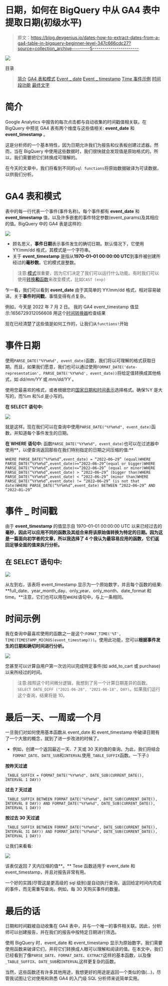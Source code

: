 # 日期，如何在 BigQuery 中从 GA4 表中提取日期(初级水平)

> 原文：<https://blog.devgenius.io/dates-how-to-extract-dates-from-a-ga4-table-in-bigquery-beginner-level-347c666cdc27?source=collection_archive---------5----------------------->

![](img/8d32bee9ba4cbde02e1ac4b78825bd1d.png)

目录

> [简介](#40ae)
> [GA4 表和模式](#c6ed)
> [Event _ date](#5644)
> [Event _ timestamp](#afa5)
> [Time 事件示例](#be18)
> [时间段功能](#fd51)
> [最终文字](#b919)

# **简介**

Google Analytics 中报告的每次点击都与自动收集的时间戳值相关联。在 BigQuery 中预览 GA4 表有两个维度与这些值相关: **event_date** 和 **event_timestamp** 。

这是分析师的一个基本特性，因为日期允许我们为报告和仪表板创建过滤器。然而，当在 BigQuery 中使用这些数据时，我们很快就会发现值是原始格式的。所以，我们需要把它们转换成可理解的。

在今天的文章中，我们将看到不同的`sql functions`将原始数据破译为可读数据，以供我们分析。

# **GA4 表和模式**

表中的每一行代表一个事件(事件名称)。每个事件都有 **event_date** 和 **event_timestamp** 值，以及许多嵌套的事件特定参数(event_params)及其相应的值。BigQuery 中的 GA4 表是这样的:

![](img/e9358c847e0349a1511e074ddd9956cd.png)

*   顾名思义，**事件日期**表示事件发生的确切日期。默认情况下，它使用 YY/mm/dd 格式，其模式是一个字符串。
*   关于 **event_timestamp** 是指从**1970–01–01 00:00:00 UTC**到事件被创建所经过的**毫秒数**。它的模式是整数。

> 注意:[模式](https://support.google.com/analytics/answer/7029846?hl=en)很重要，因为它们决定了我们可以运行什么功能。有时我们可以使用[转换**和**函数](https://cloud.google.com/bigquery/docs/reference/standard-sql/conversion_rules)来改变模式，比如`CAST (exp)`

乍一看，我们可以看到 **event_date** 由于其简单的 YY/mm/dd 格式，相对容易破译。关于**事件时间戳**，事情变得有点复杂。

例如，今天是 2022 年 7 月 2 日。
我的 GA4 event_timestamp 值显示:1656729312056608
用这个[时间转换器](https://www.epochconverter.com/)检查结果

现在已经清楚了这些值是如何工作的，让我们从`functions!`开始

# 事件日期

使用`PARSE_DATE("%Y%m%d", event_date)`函数，我们将以可理解的格式获取日期。而且，如果我们愿意，我们也可以通过使用`FORMAT_DATE('date-representation', PARSE_DATE('%Y%m%d', event_date))`将给定值转换成其他格式，如 *dd/mm/YY* 或 *mm/dd/YY* 。

使用您最喜欢的格式，或者根据您的[国家日期和时间表示](https://en.wikipedia.org/wiki/Date_format_by_country)选择格式。确保%Y 是大写的，而%m 和%d 是小写的。

**在 SELECT 语句中:**

![](img/a0e5eabd945baedd318dca3fad158542.png)

就是这样。现在我们可以在查询中使用`PARSE_DATE("%Y%m%d", event_date)`函数，并知道每个事件发生的日期。

**在 WHERE 语句中:** 函数`PARSE_DATE("%Y%m%d", event_date)`也可以在过滤器中使用**，以便查询返回那些在我们特别指定的日期之间压缩的值:**

```
WHERE PARSE_DATE(“%Y%m%d”,event_date) = “2022–06–29” (equal)WHERE PARSE_DATE(“%Y%m%d”,event_date)>=“2022–06–29”(equal or bigger)WHERE PARSE_DATE(“%Y%m%d”,event_date)<=“2022–06–29” (equal or minor)WHERE PARSE_DATE(“%Y%m%d”,event_date) > “2022–06–29” (bigger than)WHERE PARSE_DATE(“%Y%m%d”,event_date) < “2022–06–29” (minor than)WHERE PARSE_DATE(“%Y%m%d”,event_date) != “2022–06–29” (is not that date)WHERE PARSE_DATE(“%Y%m%d”,event_date) BETWEEN “2022–06–29” AND “2022–01–29”
```

# **事件 _ 时间戳**

由于 **event_timestamp** 的值显示自 1970–01–01 00:00:00 UTC 以来已经过去的**毫秒，因此可以应用不同的函数及其组合来将该原始值转换为特定的日期。因为这是一篇面向初学者的文章，所以我选择了 4 个我认为最容易应用的函数，它们返回足够全面的值来执行分析。**

## **在 SELECT 语句中:**

![](img/e3d7d4b26345d6b309ff22548c12196b.png)

从左到右，该表将 event_timestamp 显示为一个原始数字，并且每个函数的结果: **full_date、year_month_day、only_year、only_month、date_format 和 time。**注意，它们也可以用在`WHERE`语句中，与上一条相同。

# **时间示例**

我在查询中最喜欢使用的函数之一是这个:`FOMAT_TIME('%T', TIME(TIMESTAMP_MICROS(event_timestamp)))`。使用此功能，您可以**根据事件发生的日期和确切时间进行分析。**

![](img/54e812e060ab9fadfba766120f555683.png)

您甚至可以计算自用户第一次访问以完成特定事件(如 add_to_cart 或 purchase)以来所经过的时间。

> 注意:按照这个时间微分逻辑，我想到了另一个计算日期差异的函数。`SELECT DATE_DIFF ("2021-06-28", "2021-06-18", DAY)`。如果我们运行这个查询，结果将是 10。

# **最后一天、一周或一个月**

一旦我们对如何使用基本函数从 event_date 和 event_timestamp 中破译日期有了一个大致的概念，就到了进一步改进的时候了。

*   例如，创建一个返回最近一天、7 天或 30 天的值的查询。为此，我们将结合`FORMAT_DATE`、`DATE_SUB`和`INTERVAL`使用`_TABLE_SUFFIX`函数。一下子:)

**按昨天过滤**

`_TABLE_SUFFIX = FORMAT_DATE("%Y%m%d", DATE_SUB(CURRENT_DATE(), INTERVAL 1 DAY))`

**过去 7 天过滤**

`_TABLE_SUFFIX BETWEEN FORMAT_DATE("%Y%m%d", DATE_SUB(CURRENT_DATE(), INTERVAL 8 DAY)) AND FORMAT_DATE("%Y%m%d", DATE_SUB(CURRENT_DATE(), INTERVAL 1 DAY))`

**按过去 30 天过滤**

`_TABLE_SUFFIX BETWEEN FORMAT_DATE("%Y%m%d", DATE_SUB(CURRENT_DATE(), INTERVAL 31 DAY)) AND FORMAT_DATE("%Y%m%d", DATE_SUB(CURRENT_DATE(), INTERVAL 1 DAY))`

让我们来看看:

![](img/e6ec55c6c919d5723c36827bdef6ed89.png)

该表仅返回 7 天内压缩的值**。** Tese 函数适用于 event_date 和 event_timestamp，并且对报告非常有用。

一个好的实践(尽管这是更高级的 sql 级别)是自动执行查询，返回给定时间内完成的事件，而无需重写查询。例如，每 30 天购买事件的数量。

# **最后的话**

日期和时间戳被自动收集在 GA4 表中，并与一个唯一的事件相关联。因此，分析师可以创建报告，并在我们的报告中按特定日期进行筛选。

使用 BigQuery 时，event_date 和 event_timestamp 显示为原始数字。我们需要使用函数来破译它们，并将它们转换成人眼可以理解和阅读的值。在本文中，我们已经看到了像`PARSE_DATE`、`FORMAT_DATE`、`EXTRACT`这样的基本函数，以及像`_TABLE_SUFFIX`、`DATE_SUB`和`INTERVAL`这样更复杂的函数。

当然，这些函数还有许多其他用途，我想更好的用途是返回一个类似的值(…)，尽管我试图让它对使用和熟悉 GA4 的入门级 SQL 分析师来说简单实用。